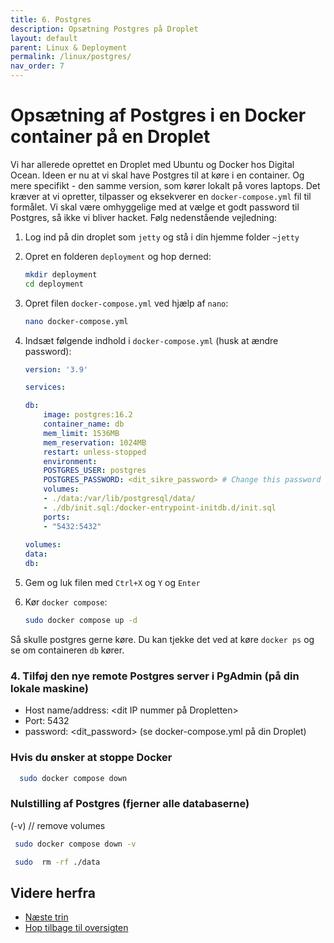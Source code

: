 ```yaml
---
title: 6. Postgres
description: Opsætning Postgres på Droplet
layout: default
parent: Linux & Deployment
permalink: /linux/postgres/
nav_order: 7
---
```

# Opsætning af Postgres i en Docker container på en Droplet

Vi har allerede oprettet en Droplet med Ubuntu og Docker hos Digital Ocean. Ideen er nu
at vi skal have Postgres til at køre i en container. Og mere specifikt - den samme version,
som kører lokalt på vores laptops. Det kræver at vi opretter, tilpasser og eksekverer en `docker-compose.yml` fil til formålet. Vi skal være omhyggelige med at vælge et godt password til Postgres, så ikke vi bliver hacket. Følg nedenstående vejledning:

1. Log ind på din droplet som `jetty` og stå i din hjemme folder `~jetty`
2. Opret en folderen `deployment` og hop derned:

    ```bash
    mkdir deployment
    cd deployment
    ```

3. Opret filen `docker-compose.yml` ved hjælp af `nano`:

    ```bash
    nano docker-compose.yml
    ```

4. Indsæt følgende indhold i `docker-compose.yml` (husk at ændre password):

    ```yaml
    version: '3.9'

    services:

    db:
        image: postgres:16.2
        container_name: db
        mem_limit: 1536MB
        mem_reservation: 1024MB
        restart: unless-stopped
        environment:
        POSTGRES_USER: postgres
        POSTGRES_PASSWORD: <dit_sikre_password> # Change this password and pick a hard one
        volumes:
        - ./data:/var/lib/postgresql/data/
        - ./db/init.sql:/docker-entrypoint-initdb.d/init.sql
        ports:
        - "5432:5432"
        
    volumes:
    data:
    db:
    ```

5. Gem og luk filen med `Ctrl+X` og `Y` og `Enter`

6. Kør `docker compose`:

    ```bash
    sudo docker compose up -d
    ```

Så skulle postgres gerne køre. Du kan tjekke det ved at køre `docker ps` og se om containeren `db` kører.

### 4. Tilføj den nye remote Postgres server i PgAdmin (på din lokale maskine)

- Host name/address: <dit IP nummer på Dropletten>
- Port: 5432
- password: <dit_password> (se docker-compose.yml på din Droplet)

### Hvis du ønsker at stoppe Docker

```bash
  sudo docker compose down
```

### Nulstilling af Postgres (fjerner alle databaserne)

(-v) // remove volumes

```bash
 sudo docker compose down -v 
```

```bash
 sudo  rm -rf ./data
```

## Videre herfra

- [Næste trin](./snapshot.md)
- [Hop tilbage til oversigten](./README.md)
